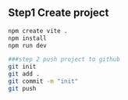 ## Step1 Create project
```bash
npm create vite .
npm install
npm run dev
```


```bash
###step 2 push project to github
git init
git add .
git commit -m "init"
git push
```